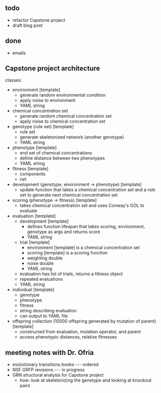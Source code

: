 ## todo
 * refactor Capstone project
 * draft blog post

## done
  * emails

## Capstone project architecture
classes:
* environment [template]
    * generate random environmental condition
    * apply noise to environment
    * YAML string
* chemical concentration set
    * generate random chemical concentration set
    * apply noise to chemical concentration set
* genotype (rule set) [template]
    * rule set
    * generate skeletonized network (another genotype)
    * YAML string
* phenotype [template]
    * end set of chemical concentrations
    * define distance between two phenotypes
    * YAML string
* fitness [template]
    * components
    * net
* development (genotype, environment -> phenotype) [template]
    * update function that takes a chemical concentration set and a rule set to generate next chemical concentration set
* scoring (phenotype -> fitness) [template]
    * takes chemical concentration set and uses Conway's GOL to evaluate
* evaluation [template]
    * development [template]
        * defines function lifespan that takes scoring, environment, genotype as args and returns score
        * YAML string
    * trial [template]
        * environment [template] is a chemical concentration set
        * scoring [template] is a scoring function
        * weighting double
        * noise double
        * YAML string
    * evaluation has list of trials, returns a fitness object
    * repeated evaluations
    * YAML string
* individual [template]
    * genotype
    * phenotype
    * fitness
    * string describing evaluation
    * can output to YAML file
* offspring collection (10000 offspring generated by mutation of parent) [template]
    * constructed from evaluation, mutation operator, and parent
    * access phenotypic distances, relative fitnesses

## meeting notes with Dr. Ofria
* evolutionary transitions books --- ordered
* NSF GRFP revisions --- in progress
* GRN structural analysis for Capstone project
    * how: look at skeletonizing the genotype and looking at knockout pairs
